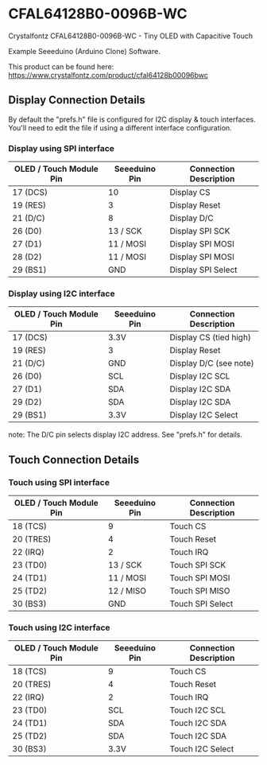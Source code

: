 # CFAL64128B0-0096B-WC
Crystalfontz CFAL64128B0-0096B-WC - Tiny OLED with Capacitive Touch

Example Seeeduino (Arduino Clone) Software.

This product can be found here:
https://www.crystalfontz.com/product/cfal64128b00096bwc

## Display Connection Details

By default the "prefs.h" file is configured for I2C display & touch interfaces.
You'll need to edit the file if using a different interface configuration.

### Display using SPI interface
| OLED / Touch Module Pin | Seeeduino Pin | Connection Description |
|-------------------------|---------------|------------------------|
| 17 (DCS)                | 10            | Display CS             |
| 19 (RES)                | 3             | Display Reset          |
| 21 (D/C)                | 8             | Display D/C            |
| 26 (D0)                 | 13 / SCK      | Display SPI SCK        |
| 27 (D1)                 | 11 / MOSI     | Display SPI MOSI       |
| 28 (D2)                 | 11 / MOSI     | Display SPI MOSI       |
| 29 (BS1)                | GND           | Display SPI Select     |

### Display using I2C interface
| OLED / Touch Module Pin | Seeeduino Pin | Connection Description |
|-------------------------|---------------|------------------------|
| 17 (DCS)                | 3.3V          | Display CS (tied high) |
| 19 (RES)                | 3             | Display Reset          |
| 21 (D/C)                | GND           | Display D/C (see note) |
| 26 (D0)                 | SCL           | Display I2C SCL        |
| 27 (D1)                 | SDA           | Display I2C SDA        |
| 29 (D2)                 | SDA           | Display I2C SDA        |
| 29 (BS1)                | 3.3V          | Display I2C Select     |

note: The D/C pin selects display I2C address. See "prefs.h" for details.

## Touch Connection Details
### Touch using SPI interface
| OLED / Touch Module Pin | Seeeduino Pin | Connection Description |
|-------------------------|---------------|------------------------|
| 18 (TCS)                | 9             | Touch CS               |
| 20 (TRES)               | 4             | Touch Reset            |
| 22 (IRQ)                | 2             | Touch IRQ              |
| 23 (TD0)                | 13 / SCK      | Touch SPI SCK          |
| 24 (TD1)                | 11 / MOSI     | Touch SPI MOSI         |
| 25 (TD2)                | 12 / MISO     | Touch SPI MISO         |
| 30 (BS3)                | GND           | Touch SPI Select       |

### Touch using I2C interface
| OLED / Touch Module Pin | Seeeduino Pin | Connection Description |
|-------------------------|---------------|------------------------|
| 18 (TCS)                | 9             | Touch CS               |
| 20 (TRES)               | 4             | Touch Reset            |
| 22 (IRQ)                | 2             | Touch IRQ              |
| 23 (TD0)                | SCL           | Touch I2C SCL          |
| 24 (TD1)                | SDA           | Touch I2C SDA          |
| 25 (TD2)                | SDA           | Touch I2C SDA          |
| 30 (BS3)                | 3.3V          | Touch I2C Select       |
